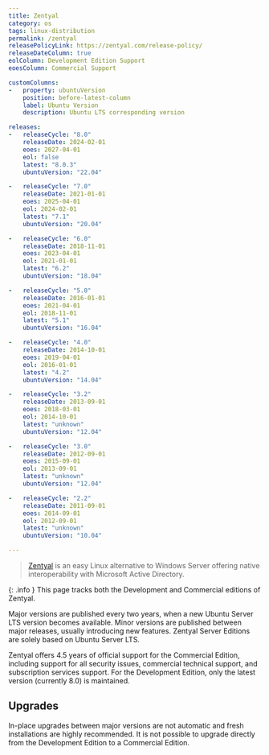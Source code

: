 ```yaml
---
title: Zentyal
category: os
tags: linux-distribution
permalink: /zentyal
releasePolicyLink: https://zentyal.com/release-policy/
releaseDateColumn: true
eolColumn: Development Edition Support
eoesColumn: Commercial Support

customColumns:
-   property: ubuntuVersion
    position: before-latest-column
    label: Ubuntu Version
    description: Ubuntu LTS corresponding version

releases:
-   releaseCycle: "8.0"
    releaseDate: 2024-02-01
    eoes: 2027-04-01
    eol: false
    latest: "8.0.3"
    ubuntuVersion: "22.04"

-   releaseCycle: "7.0"
    releaseDate: 2021-01-01
    eoes: 2025-04-01
    eol: 2024-02-01
    latest: "7.1"
    ubuntuVersion: "20.04"

-   releaseCycle: "6.0"
    releaseDate: 2018-11-01
    eoes: 2023-04-01
    eol: 2021-01-01
    latest: "6.2"
    ubuntuVersion: "18.04"

-   releaseCycle: "5.0"
    releaseDate: 2016-01-01
    eoes: 2021-04-01
    eol: 2018-11-01
    latest: "5.1"
    ubuntuVersion: "16.04"

-   releaseCycle: "4.0"
    releaseDate: 2014-10-01
    eoes: 2019-04-01
    eol: 2016-01-01
    latest: "4.2"
    ubuntuVersion: "14.04"

-   releaseCycle: "3.2"
    releaseDate: 2013-09-01
    eoes: 2018-03-01
    eol: 2014-10-01
    latest: "unknown"
    ubuntuVersion: "12.04"

-   releaseCycle: "3.0"
    releaseDate: 2012-09-01
    eoes: 2015-09-01
    eol: 2013-09-01
    latest: "unknown"
    ubuntuVersion: "12.04"

-   releaseCycle: "2.2"
    releaseDate: 2011-09-01
    eoes: 2014-09-01
    eol: 2012-09-01
    latest: "unknown"
    ubuntuVersion: "10.04"

---
```


> [Zentyal](https://zentyal.com) is an easy Linux alternative to Windows Server
offering native interoperability with Microsoft Active Directory.

{: .info }
This page tracks both the Development and Commercial editions of Zentyal.

Major versions are published every two years, when a new Ubuntu Server LTS version becomes available. Minor versions are published between major releases, usually introducing new features. Zentyal Server Editions are solely based on Ubuntu Server LTS.

Zentyal offers 4.5 years of official support for the Commercial Edition, including support for all security issues, commercial technical support, and subscription services support. For the Development Edition, only the latest version (currently 8.0) is maintained.

## Upgrades

In-place upgrades between major versions are not automatic and fresh installations are highly recommended. It is not possible to upgrade directly from the Development Edition to a Commercial Edition.
